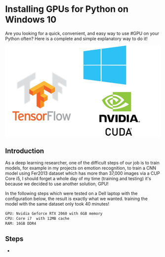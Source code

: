 # Installing GPUs for Python on Windows 10

Are you looking for a quick, convenient, and easy way to use #GPU on your Python often?
Here is a complete and simple explanatory way to do it!

![](https://github.com/Mahdidrm/GPU/blob/main/1.jpeg?raw=true)

Introduction
-
As a deep learning researcher, one of the difficult steps of our job is to train models, for example in my projects on emotion recognition, to train a CNN model using Fer2013 dataset which has more than 37,000 images via a CUP Core i5, I should forget a whole day of my time (training and testing) it's because we decided to use another solution, GPU!

In the following steps which were tested on a Dell laptop with the configuration below, the result is exactly what we wanted. training the model with the same dataset only took 40 minutes!
```
GPU: Nvidia Geforce RTX 2060 with 6GB memory 
CPU: Core i7  with 12MB cache 
RAM: 16GB DDR4 

```

Steps
-


- 
